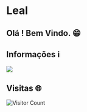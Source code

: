 # Leal
## Olá ! Bem Vindo. 😁

## Informações ℹ️

![](https://github-readme-stats.vercel.app/api?username=leal-esx&show_icons=true&bg_color=45,fc00ff,00dbde&title_color=fff&text_color=fff)


## Visitas 🌐
![Visitor Count](https://profile-counter.glitch.me/leal-esx/count.svg)
